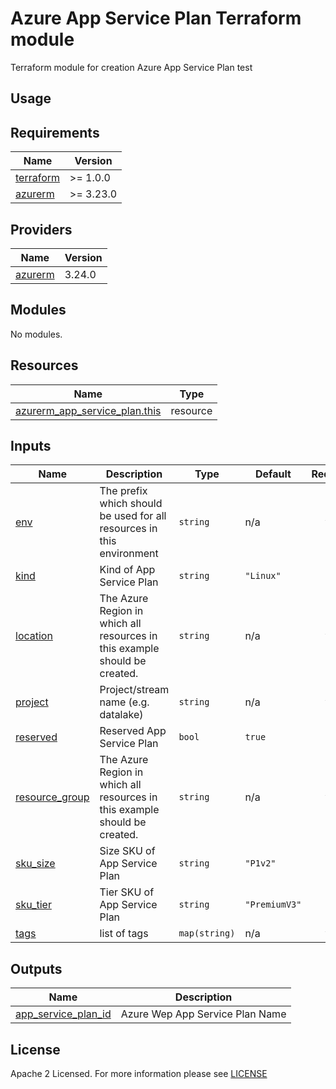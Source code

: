 # Azure App Service Plan Terraform module
Terraform module for creation Azure App Service Plan
test
## Usage

<!-- BEGIN_TF_DOCS -->
## Requirements

| Name | Version |
|------|---------|
| <a name="requirement_terraform"></a> [terraform](#requirement\_terraform) | >= 1.0.0 |
| <a name="requirement_azurerm"></a> [azurerm](#requirement\_azurerm) | >= 3.23.0 |

## Providers

| Name | Version |
|------|---------|
| <a name="provider_azurerm"></a> [azurerm](#provider\_azurerm) | 3.24.0 |

## Modules

No modules.

## Resources

| Name | Type |
|------|------|
| [azurerm_app_service_plan.this](https://registry.terraform.io/providers/hashicorp/azurerm/latest/docs/resources/app_service_plan) | resource |

## Inputs

| Name | Description | Type | Default | Required |
|------|-------------|------|---------|:--------:|
| <a name="input_env"></a> [env](#input\_env) | The prefix which should be used for all resources in this environment | `string` | n/a | yes |
| <a name="input_kind"></a> [kind](#input\_kind) | Kind of App Service Plan | `string` | `"Linux"` | no |
| <a name="input_location"></a> [location](#input\_location) | The Azure Region in which all resources in this example should be created. | `string` | n/a | yes |
| <a name="input_project"></a> [project](#input\_project) | Project/stream name (e.g. datalake) | `string` | n/a | yes |
| <a name="input_reserved"></a> [reserved](#input\_reserved) | Reserved App Service Plan | `bool` | `true` | no |
| <a name="input_resource_group"></a> [resource\_group](#input\_resource\_group) | The Azure Region in which all resources in this example should be created. | `string` | n/a | yes |
| <a name="input_sku_size"></a> [sku\_size](#input\_sku\_size) | Size SKU of App Service Plan | `string` | `"P1v2"` | no |
| <a name="input_sku_tier"></a> [sku\_tier](#input\_sku\_tier) | Tier SKU of App Service Plan | `string` | `"PremiumV3"` | no |
| <a name="input_tags"></a> [tags](#input\_tags) | list of tags | `map(string)` | n/a | yes |

## Outputs

| Name | Description |
|------|-------------|
| <a name="output_app_service_plan_id"></a> [app\_service\_plan\_id](#output\_app\_service\_plan\_id) | Azure Wep App Service Plan Name |
<!-- END_TF_DOCS -->

## License

Apache 2 Licensed. For more information please see [LICENSE](https://github.com/data-platform-hq/terraform-azurerm-app-service-plan/tree/main/LICENSE)
